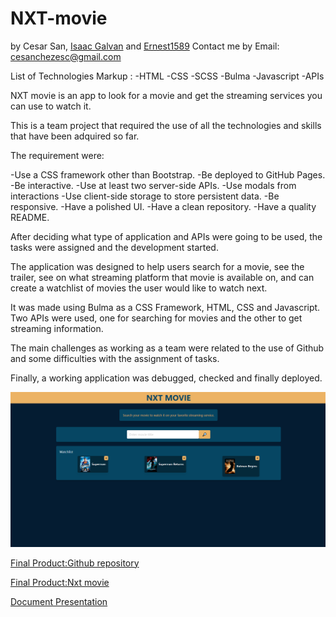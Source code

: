 # NXT-movie

by Cesar San, [Isaac Galvan](https://github.com/isaacgalvan10) and [Ernest1589](https://github.com/ernest1589)
Contact me by Email: cesanchezesc@gmail.com

List of Technologies
 Markup : 
-HTML
-CSS
-SCSS
-Bulma
-Javascript
-APIs

NXT movie is an app to look for a movie and get the streaming services you can use to watch it.

This is a team project that required the use of all the technologies and skills that have been adquired so far.

The requirement were:

-Use a CSS framework other than Bootstrap.
-Be deployed to GitHub Pages.
-Be interactive.
-Use at least two server-side APIs.
-Use modals from interactions
-Use client-side storage to store persistent data.
-Be responsive.
-Have a polished UI.
-Have a clean repository.
-Have a quality README.

After deciding what type of application and APIs were going to be used, the tasks were assigned and the development started. 

The application was designed to help users search for a movie, see the trailer, see on what streaming platform that movie is available on, and can create a watchlist of movies the user would like to watch next. 

It was made using Bulma as a CSS Framework, HTML, CSS and Javascript. Two APIs were used, one for searching for movies and the other to get streaming information. 

The main challenges as working as a team were related to the use of Github and some difficulties with the assignment of tasks.

Finally, a working application was debugged, checked and finally deployed.

![Screenshot of the webpage showing it working as expected](./assets/images/screenshot.png)

 [Final Product:Github repository](https://github.com/csancheze/Nxt-Movie-project/)

 [Final Product:Nxt movie](https://csancheze.github.io/Nxt-Movie-project/)

[Document Presentation](https://onedrive.live.com/view.aspx?resid=124BCA53E6F59F19!82298&ithint=file%2cpptx&authkey=!AHVscf0fYc7J3lQ)


